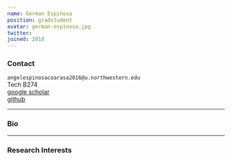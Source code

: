 ```yaml
---
name: German Espinosa
position: gradstudent
avatar: german-espinosa.jpg
twitter:
joined: 2018
---
```


### Contact

<i class="fa fa-envelope-o"></i>  `angelespinosacoarasa2016@u.northwestern.edu`<br>
<i class="fa fa-building"></i> Tech B274 <br>
<i class="fa fa-bar-chart"></i> [google scholar](https://scholar.google.com/citations?user=kxR1cqEAAAAJ&hl=en) <br>
 [github](https://github.com/germanespinosa?tab=repositories)

<hr>

### Bio


<hr>

### Research Interests

